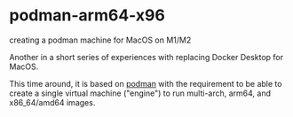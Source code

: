 # podman-arm64-x96
creating a podman machine for MacOS on M1/M2


Another in a short series of experiences with replacing Docker Desktop for MacOS.

This time around, it is based on [podman](https://podman.io) with the requirement to be able to create a single virtual machine ("engine") to run multi-arch, arm64, and x86_64/amd64 images.

